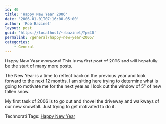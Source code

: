 ```yaml
---
id: 40
title: 'Happy New Year 2006'
date: '2006-01-01T07:16:00-05:00'
author: 'Rob Bazinet'
layout: post
guid: 'https://localhost/~rbazinet/?p=40'
permalink: /general/happy-new-year-2006/
categories:
    - General
---
```


Happy New Year everyone! This is my first post of 2006 and will hopefully be the start of many more posts.

The New Year is a time to reflect back on the previous year and look forward to the next 12 months. I am sitting here trying to determine what is going to motivate me for the next year as I look out the window of 5" of new fallen snow.

My first task of 2006 is to go out and shovel the driveway and walkways of our new snowfall. Just trying to get motivated to do it.

Technorati Tags: [Happy New Year](<https://technorati.com/tag/Happy New Year>)
